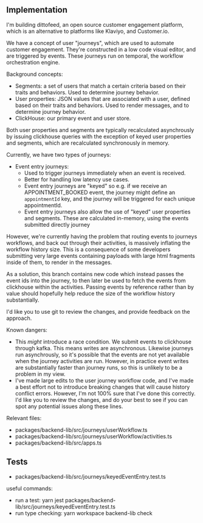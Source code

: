 ## Implementation

I'm building dittofeed, an open source customer engagement platform, which is an alternative to platforms like Klaviyo, and Customer.io.

We have a concept of user "journeys", which are used to automate customer engagement. They're constructed in a low code visual editor, and are triggered by events. These journeys run on temporal, the workflow orchestration engine.

Background concepts:
- Segments: a set of users that match a certain criteria based on their traits and behaviors. Used to determine journey behavior.
- User properties: JSON values that are associated with a user, defined based on their traits and behaviors. Used to render messages, and to determine journey behavior.
- ClickHouse: our primary event and user store.

Both user properties and segments are typically recalculated asynchrously by issuing clickhouse queries with the exception of keyed user properties and segments, which are recalculated synchronously in memory.

Currently, we have two types of journeys:
- Event entry journeys:
    - Used to trigger journeys immediately when an event is received.
    - Better for handling low latency use cases.
    - Event entry journeys are "keyed" so e.g. if we receive an APPOINTMENT_BOOKED event, the journey might define an `appointmentId` key, and the journey will be triggered for each unique appointmentId.
    - Event entry journeys also allow the use of "keyed" user properties and segments. These are calculated in-memory, using the events submitted directly journey  

However, we're currently having the problem that routing events to journeys workflows, and back out through their activities, is massively inflating the workflow history size. This is a consequence of some developers submitting very large events containing payloads with large html fragments inside of them, to render in the messages.

As a solution, this branch contains new code which instead passes the event ids into the journey, to then later be used to fetch the events from clickhouse within the activities. Passing events by reference rather than by value should hopefully help reduce the size of the workflow history substantially.

I'd like you to use git to review the changes, and provide feedback on the approach.

Known dangers:
- This *might* introduce a race condition. We submit events to clickhouse through kafka. This means writes are asynchronous. Likewise journeys run asynchrously, so it's possible that the events are not yet available when the journey activities are run. However, in practice event writes are substantially faster than journey runs, so this is unlikely to be a problem in my view.
- I've made large edits to the user journey workflow code, and I've made a best effort not to introduce breaking changes that will cause history conflict errors. However, I'm not 100% sure that I've done this correctly. I'd like you to review the changes, and do your best to see if you can spot any potential issues along these lines.

Relevant files:
- packages/backend-lib/src/journeys/userWorkflow.ts
- packages/backend-lib/src/journeys/userWorkflow/activities.ts
- packages/backend-lib/src/apps.ts

## Tests

- packages/backend-lib/src/journeys/keyedEventEntry.test.ts

useful commands:
- run a test: yarn jest packages/backend-lib/src/journeys/keyedEventEntry.test.ts
- run type checking: yarn workspace backend-lib check
